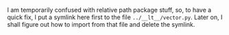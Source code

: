 

I am temporarily confused with relative path package stuff,
so, to have a quick fix, I put a symlink here first to the file
`../__lt__/vector.py`. Later on, I shall figure out how to import
from that file and delete the symlink.

